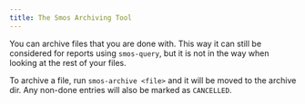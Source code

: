 ```yaml
---
title: The Smos Archiving Tool
---
```


You can archive files that you are done with.
This way it can still be considered for reports using `smos-query`, but it is not in the way when looking at the rest of your files.

To archive a file, run `smos-archive <file>` and it will be moved to the archive dir.
Any non-done entries will also be marked as `CANCELLED`.

<asciinema-player
  src="/casts/archive.cast"
  rows="25"
  cols="80"
  autoplay="true"
  preloop="true"
  loop="true">
  </asciinema-player>

